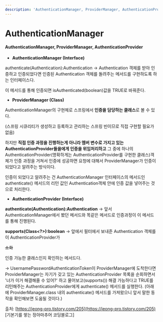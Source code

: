 ```yaml
---
description: 'AuthenticationManager, ProviderManager, AuthenticationProvider'
---
```


# AuthenticationManager

#### AuthenticationManager, ProviderManager, AuthenticationProvider <a id="h-tag-6"></a>

* **AuthenticationManager \(Interface\)**

authenticate\(Authentication\):Authentication → Authentication 객체를 받아 인증하고 인증되었다면 인증된 Authentication 객체를 돌려주는 메서드를 구현하도록 하는 인터페이스다.

이 메서드를 통해 인증되면 isAuthenticated\(boolean\)값을 TRUE로 바꿔준다.

* **ProviderManager \(Class\)**

AuthenticationManager의 구현체로 스프링에서 **인증을 담당하는 클래스**로 볼 수 있다.

\(스프링 시큐리티가 생성하고 등록하고 관리하는 스프링 빈이므로 직접 구현할 필요가 없음\)

하지만 **직접 인증 과정을 진행하는게 아니라 멤버 변수로 가지고 있는 AuthenticationProvider들을에게 인증을 위임처리하고** 그 중에 하나의 AuthenticationProvider\(명확하게는 AuthenticationProvider를 구현한 클래스\)객체가 인증 과정을 거쳐서 인증에 성공하면 요청에 대해서 ProviderManager가 인증이 되었다고 알려주는 방식이다.

인증이 되었다고 알려주는 건 AuthenticationManager 인터페이스의 메서드인 authenticate\(\) 메서드의 리턴 값인 Authentication객체 안에 인증 값을 넣어주는 것으로 처리한다.

* **AuthenticationProvider \(Interface\)**

**authenticate\(Authentication\):Authentication** → 앞서 AuthenticationManager에서 봤던 메서드와 똑같은 메서드로 인증과정이 이 메서드를 통해 진행된다.

**supports\(Class&lt;?&gt;\):boolean** → 앞에서 필터에서 보내준 Authentication 객체를 이 AuthenticationProvider가

~~소화~~

인증 가능한 클래스인지 확인하는 메서드다.

→ UsernamePasswordAuthenticationToken이 ProviderManager에 도착한다면 ProviderManager는 자기가 갖고 있는 AuthenticationProvider 목록을 순회하면서 '너가 이거 해결해줄 수 있어?' 하고 물어보고\(supports\(\)\) 해결 가능하다고 TRUE를 리턴해주는 AuthenticationProvider에게 authenticate\(\) 메서드를 실행한다. \(아래에 ProviderManager.class 내의 authenticate\(\) 메서드를 가져왔으니 앞서 말한 동작을 확인해보면 도움될 것이다.\)  
  
출처: [https://jeong-pro.tistory.com/205](https://jeong-pro.tistory.com/205) \[기본기를 쌓는 정아마추어 코딩블로그\]

